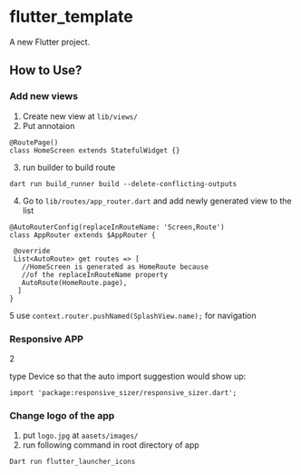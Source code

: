 # flutter_template

A new Flutter project.

## How to Use?

### Add new views
1. Create new view at `lib/views/`
2. Put annotaion

```
@RoutePage()    
class HomeScreen extends StatefulWidget {}    
```
3. run builder to build route

```shell
dart run build_runner build --delete-conflicting-outputs
```
4. Go to `lib/routes/app_router.dart` and add newly generated view to the list
```
@AutoRouterConfig(replaceInRouteName: 'Screen,Route')      
class AppRouter extends $AppRouter {      
   
 @override      
 List<AutoRoute> get routes => [      
   //HomeScreen is generated as HomeRoute because     
   //of the replaceInRouteName property    
   AutoRoute(HomeRoute.page),    
  ]    
}    
```
5 use `context.router.pushNamed(SplashView.name);` for navigation

### Responsive APP
2 

type Device so that the auto import suggestion would show up:
```
import 'package:responsive_sizer/responsive_sizer.dart';
```

### Change logo of the app

1. put `logo.jpg` at `aasets/images/`
2. run following command in root directory of app

```shell
Dart run flutter_launcher_icons
```
